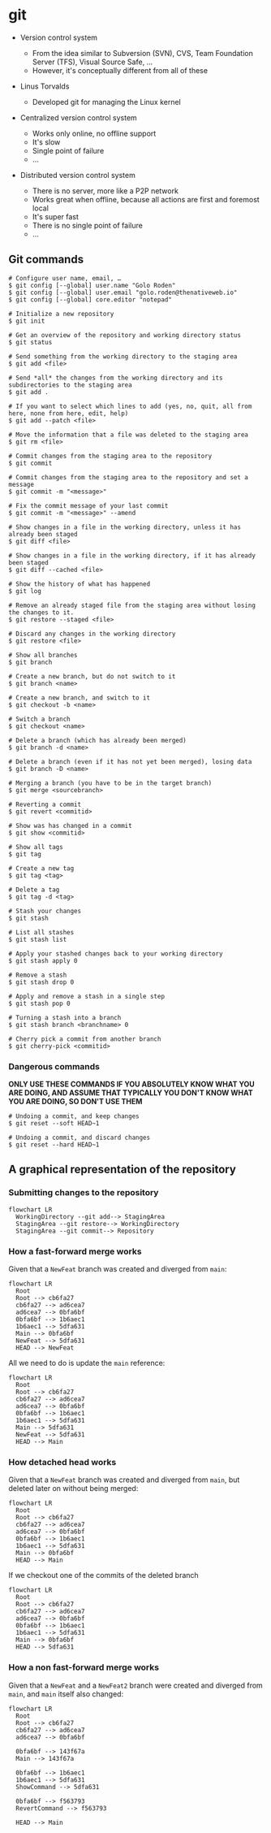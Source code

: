 # git

- Version control system
  - From the idea similar to Subversion (SVN), CVS, Team Foundation Server (TFS), Visual Source Safe, …
  - However, it's conceptually different from all of these
- Linus Torvalds
  - Developed git for managing the Linux kernel

- Centralized version control system
  - Works only online, no offline support
  - It's slow
  - Single point of failure
  - …

- Distributed version control system
  - There is no server, more like a P2P network
  - Works great when offline, because all actions are first and foremost local
  - It's super fast
  - There is no single point of failure
  - …

## Git commands

```shell
# Configure user name, email, …
$ git config [--global] user.name "Golo Roden"
$ git config [--global] user.email "golo.roden@thenativeweb.io"
$ git config [--global] core.editor "notepad"

# Initialize a new repository
$ git init

# Get an overview of the repository and working directory status
$ git status

# Send something from the working directory to the staging area
$ git add <file>

# Send *all* the changes from the working directory and its subdirectories to the staging area
$ git add .

# If you want to select which lines to add (yes, no, quit, all from here, none from here, edit, help)
$ git add --patch <file>

# Move the information that a file was deleted to the staging area
$ git rm <file>

# Commit changes from the staging area to the repository
$ git commit

# Commit changes from the staging area to the repository and set a message
$ git commit -m "<message>"

# Fix the commit message of your last commit
$ git commit -m "<message>" --amend

# Show changes in a file in the working directory, unless it has already been staged
$ git diff <file>

# Show changes in a file in the working directory, if it has already been staged
$ git diff --cached <file>

# Show the history of what has happened
$ git log

# Remove an already staged file from the staging area without losing the changes to it.
$ git restore --staged <file>

# Discard any changes in the working directory
$ git restore <file>

# Show all branches
$ git branch

# Create a new branch, but do not switch to it
$ git branch <name>

# Create a new branch, and switch to it
$ git checkout -b <name>

# Switch a branch
$ git checkout <name>

# Delete a branch (which has already been merged)
$ git branch -d <name>

# Delete a branch (even if it has not yet been merged), losing data
$ git branch -D <name>

# Merging a branch (you have to be in the target branch)
$ git merge <sourcebranch>

# Reverting a commit
$ git revert <commitid>

# Show was has changed in a commit
$ git show <commitid>

# Show all tags
$ git tag

# Create a new tag
$ git tag <tag>

# Delete a tag
$ git tag -d <tag>

# Stash your changes
$ git stash

# List all stashes
$ git stash list

# Apply your stashed changes back to your working directory
$ git stash apply 0

# Remove a stash
$ git stash drop 0

# Apply and remove a stash in a single step
$ git stash pop 0

# Turning a stash into a branch
$ git stash branch <branchname> 0

# Cherry pick a commit from another branch
$ git cherry-pick <commitid>
```

### Dangerous commands

**ONLY USE THESE COMMANDS IF YOU ABSOLUTELY KNOW WHAT YOU ARE DOING, AND ASSUME THAT TYPICALLY YOU DON'T KNOW WHAT YOU ARE DOING, SO DON'T USE THEM**

```shell
# Undoing a commit, and keep changes
$ git reset --soft HEAD~1

# Undoing a commit, and discard changes
$ git reset --hard HEAD~1
```

## A graphical representation of the repository

### Submitting changes to the repository

```mermaid
flowchart LR
  WorkingDirectory --git add--> StagingArea
  StagingArea --git restore--> WorkingDirectory
  StagingArea --git commit--> Repository
```

### How a fast-forward merge works

Given that a `NewFeat` branch was created and diverged from `main`:

```mermaid
flowchart LR
  Root
  Root --> cb6fa27
  cb6fa27 --> ad6cea7
  ad6cea7 --> 0bfa6bf
  0bfa6bf --> 1b6aec1
  1b6aec1 --> 5dfa631
  Main --> 0bfa6bf
  NewFeat --> 5dfa631
  HEAD --> NewFeat
```

All we need to do is update the `main` reference:

```mermaid
flowchart LR
  Root
  Root --> cb6fa27
  cb6fa27 --> ad6cea7
  ad6cea7 --> 0bfa6bf
  0bfa6bf --> 1b6aec1
  1b6aec1 --> 5dfa631
  Main --> 5dfa631
  NewFeat --> 5dfa631
  HEAD --> Main
```

### How detached head works

Given that a `NewFeat` branch was created and diverged from `main`, but deleted later on without being merged:

```mermaid
flowchart LR
  Root
  Root --> cb6fa27
  cb6fa27 --> ad6cea7
  ad6cea7 --> 0bfa6bf
  0bfa6bf --> 1b6aec1
  1b6aec1 --> 5dfa631
  Main --> 0bfa6bf
  HEAD --> Main
```

If we checkout one of the commits of the deleted branch

```mermaid
flowchart LR
  Root
  Root --> cb6fa27
  cb6fa27 --> ad6cea7
  ad6cea7 --> 0bfa6bf
  0bfa6bf --> 1b6aec1
  1b6aec1 --> 5dfa631
  Main --> 0bfa6bf
  HEAD --> 5dfa631
```

### How a non fast-forward merge works

Given that a `NewFeat` and a `NewFeat2` branch were created and diverged from `main`, and `main` itself also changed:

```mermaid
flowchart LR
  Root
  Root --> cb6fa27
  cb6fa27 --> ad6cea7
  ad6cea7 --> 0bfa6bf

  0bfa6bf --> 143f67a
  Main --> 143f67a

  0bfa6bf --> 1b6aec1
  1b6aec1 --> 5dfa631
  ShowCommand --> 5dfa631

  0bfa6bf --> f563793
  RevertCommand --> f563793

  HEAD --> Main
```

